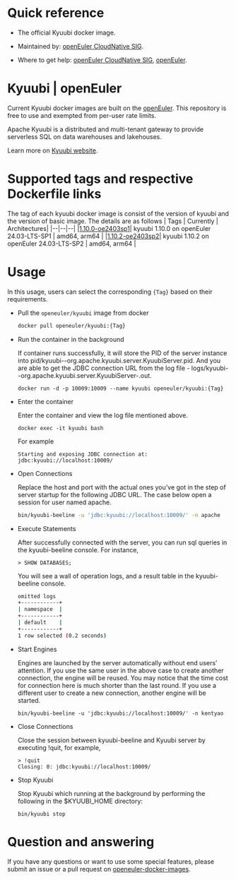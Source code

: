 # Quick reference

- The official Kyuubi docker image.

- Maintained by: [openEuler CloudNative SIG](https://gitee.com/openeuler/cloudnative).

- Where to get help: [openEuler CloudNative SIG](https://gitee.com/openeuler/cloudnative), [openEuler](https://gitee.com/openeuler/community).

# Kyuubi | openEuler
Current Kyuubi docker images are built on the [openEuler](https://repo.openeuler.org/). This repository is free to use and exempted from per-user rate limits.

Apache Kyuubi is a distributed and multi-tenant gateway to provide serverless SQL on data warehouses and lakehouses.

Learn more on [Kyuubi website](https://kyuubi.apache.org/).

# Supported tags and respective Dockerfile links
The tag of each kyuubi docker image is consist of the version of kyuubi and the version of basic image. The details are as follows
| Tags | Currently |  Architectures|
|--|--|--|
|[1.10.0-oe2403sp1](https://gitee.com/openeuler/openeuler-docker-images/blob/master/Bigdata/kyuubi/1.10.0/24.03-lts-sp1/Dockerfile)| kyuubi 1.10.0 on openEuler 24.03-LTS-SP1 | amd64, arm64 |
|[1.10.2-oe2403sp2](https://gitee.com/openeuler/openeuler-docker-images/blob/master/Bigdata/kyuubi/1.10.2/24.03-lts-sp2/Dockerfile)| kyuubi 1.10.2 on openEuler 24.03-LTS-SP2 | amd64, arm64 |

# Usage
In this usage, users can select the corresponding `{Tag}`  based on their requirements.

- Pull the `openeuler/kyuubi` image from docker

	```bash
	docker pull openeuler/kyuubi:{Tag}
	```

- Run the container in the background

	If container runs successfully, it will store the PID of the server instance into pid/kyuubi-<username>-org.apache.kyuubi.server.KyuubiServer.pid. 
	And you are able to get the JDBC connection URL from the log file - logs/kyuubi-<username>-org.apache.kyuubi.server.KyuubiServer-<hostname>.out.

	```
	docker run -d -p 10009:10009 --name kyuubi openeuler/kyuubi:{Tag}
	```

- Enter the container

    Enter the container and view the log file mentioned above.
    ```
    docker exec -it kyuubi bash
    ```
 
    For example
    ```
    Starting and exposing JDBC connection at: jdbc:kyuubi://localhost:10009/
    ```


- Open Connections

	Replace the host and port with the actual ones you’ve got in the step of server startup for the following JDBC URL. The case below open a session for user named apache.
	```bash
	bin/kyuubi-beeline -u 'jdbc:kyuubi://localhost:10009/' -n apache
	```

- Execute Statements

	After successfully connected with the server, you can run sql queries in the kyuubi-beeline console. For instance,
	```
	> SHOW DATABASES;
	```
 	You will see a wall of operation logs, and a result table in the kyuubi-beeline console.
	```bash
	omitted logs
	+------------+
	| namespace  |
	+------------+
	| default    |
	+------------+
	1 row selected (0.2 seconds)
	```

- Start Engines

	Engines are launched by the server automatically without end users’ attention.
	If you use the same user in the above case to create another connection, the engine will be reused. You may notice that the time cost for connection here is much shorter than the last round.
	If you use a different user to create a new connection, another engine will be started.
	```
	bin/kyuubi-beeline -u 'jdbc:kyuubi://localhost:10009/' -n kentyao
	```

- Close Connections

    Close the session between kyuubi-beeline and Kyuubi server by executing !quit, for example,
	```
	> !quit
	Closing: 0: jdbc:kyuubi://localhost:10009/
	```

- Stop Kyuubi

	Stop Kyuubi which running at the background by performing the following in the $KYUUBI_HOME directory:
	```
	bin/kyuubi stop
	```

# Question and answering
If you have any questions or want to use some special features, please submit an issue or a pull request on [openeuler-docker-images](https://gitee.com/openeuler/openeuler-docker-images).